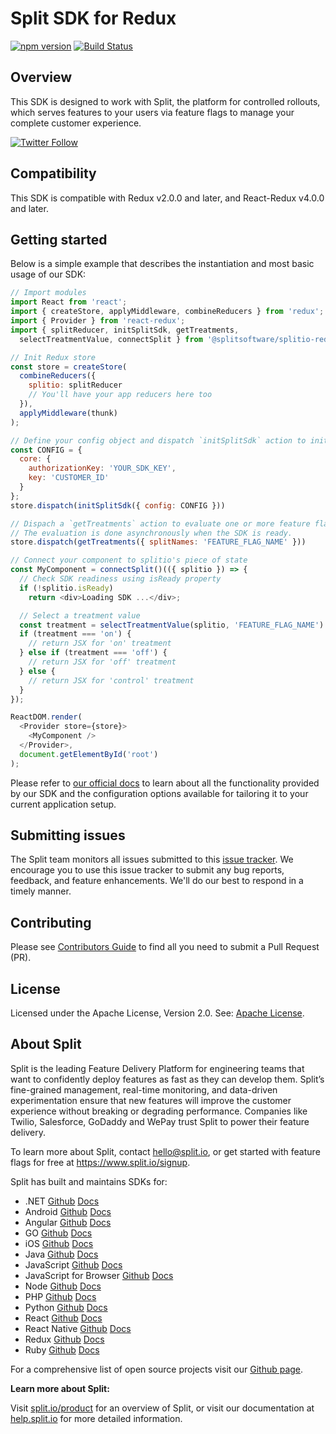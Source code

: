 # Split SDK for Redux

[![npm version](https://badge.fury.io/js/%40splitsoftware%2Fsplitio-redux.svg)](https://badge.fury.io/js/%40splitsoftware%2Fsplitio-redux) [![Build Status](https://github.com/splitio/redux-client/actions/workflows/ci.yml/badge.svg)](https://github.com/splitio/redux-client/actions/workflows/ci.yml)

## Overview
This SDK is designed to work with Split, the platform for controlled rollouts, which serves features to your users via feature flags to manage your complete customer experience.

[![Twitter Follow](https://img.shields.io/twitter/follow/splitsoftware.svg?style=social&label=Follow&maxAge=1529000)](https://twitter.com/intent/follow?screen_name=splitsoftware)

## Compatibility

This SDK is compatible with Redux v2.0.0 and later, and React-Redux v4.0.0 and later.

## Getting started

Below is a simple example that describes the instantiation and most basic usage of our SDK:

```javascript
// Import modules
import React from 'react';
import { createStore, applyMiddleware, combineReducers } from 'redux';
import { Provider } from 'react-redux';
import { splitReducer, initSplitSdk, getTreatments,
  selectTreatmentValue, connectSplit } from '@splitsoftware/splitio-redux'

// Init Redux store
const store = createStore(
  combineReducers({
    splitio: splitReducer
    // You'll have your app reducers here too
  }),
  applyMiddleware(thunk)
);

// Define your config object and dispatch `initSplitSdk` action to init the SDK
const CONFIG = {
  core: {
    authorizationKey: 'YOUR_SDK_KEY',
    key: 'CUSTOMER_ID'
  }
};
store.dispatch(initSplitSdk({ config: CONFIG }))

// Dispach a `getTreatments` action to evaluate one or more feature flags.
// The evaluation is done asynchronously when the SDK is ready.
store.dispatch(getTreatments({ splitNames: 'FEATURE_FLAG_NAME' }))

// Connect your component to splitio's piece of state
const MyComponent = connectSplit()(({ splitio }) => {
  // Check SDK readiness using isReady property
  if (!splitio.isReady)
    return <div>Loading SDK ...</div>;

  // Select a treatment value
  const treatment = selectTreatmentValue(splitio, 'FEATURE_FLAG_NAME')
  if (treatment === 'on') {
    // return JSX for 'on' treatment
  } else if (treatment === 'off') {
    // return JSX for 'off' treatment
  } else {
    // return JSX for 'control' treatment
  }
});

ReactDOM.render(
  <Provider store={store}>
    <MyComponent />
  </Provider>,
  document.getElementById('root')
);
```

Please refer to [our official docs](https://help.split.io/hc/en-us/articles/360038851551-Redux-SDK) to learn about all the functionality provided by our SDK and the configuration options available for tailoring it to your current application setup.

## Submitting issues

The Split team monitors all issues submitted to this [issue tracker](https://github.com/splitio/redux-client/issues). We encourage you to use this issue tracker to submit any bug reports, feedback, and feature enhancements. We'll do our best to respond in a timely manner.

## Contributing
Please see [Contributors Guide](CONTRIBUTORS-GUIDE.md) to find all you need to submit a Pull Request (PR).

## License
Licensed under the Apache License, Version 2.0. See: [Apache License](http://www.apache.org/licenses/).

## About Split

Split is the leading Feature Delivery Platform for engineering teams that want to confidently deploy features as fast as they can develop them. Split’s fine-grained management, real-time monitoring, and data-driven experimentation ensure that new features will improve the customer experience without breaking or degrading performance. Companies like Twilio, Salesforce, GoDaddy and WePay trust Split to power their feature delivery.

To learn more about Split, contact hello@split.io, or get started with feature flags for free at https://www.split.io/signup.

Split has built and maintains SDKs for:

* .NET [Github](https://github.com/splitio/dotnet-client) [Docs](https://help.split.io/hc/en-us/articles/360020240172--NET-SDK)
* Android [Github](https://github.com/splitio/android-client) [Docs](https://help.split.io/hc/en-us/articles/360020343291-Android-SDK)
* Angular [Github](https://github.com/splitio/angular-sdk-plugin) [Docs](https://help.split.io/hc/en-us/articles/6495326064397-Angular-utilities)
* GO [Github](https://github.com/splitio/go-client) [Docs](https://help.split.io/hc/en-us/articles/360020093652-Go-SDK)
* iOS [Github](https://github.com/splitio/ios-client) [Docs](https://help.split.io/hc/en-us/articles/360020401491-iOS-SDK)
* Java [Github](https://github.com/splitio/java-client) [Docs](https://help.split.io/hc/en-us/articles/360020405151-Java-SDK)
* JavaScript [Github](https://github.com/splitio/javascript-client) [Docs](https://help.split.io/hc/en-us/articles/360020448791-JavaScript-SDK)
* JavaScript for Browser [Github](https://github.com/splitio/javascript-browser-client) [Docs](https://help.split.io/hc/en-us/articles/360058730852-Browser-SDK)
* Node [Github](https://github.com/splitio/javascript-client) [Docs](https://help.split.io/hc/en-us/articles/360020564931-Node-js-SDK)
* PHP [Github](https://github.com/splitio/php-client) [Docs](https://help.split.io/hc/en-us/articles/360020350372-PHP-SDK)
* Python [Github](https://github.com/splitio/python-client) [Docs](https://help.split.io/hc/en-us/articles/360020359652-Python-SDK)
* React [Github](https://github.com/splitio/react-client) [Docs](https://help.split.io/hc/en-us/articles/360038825091-React-SDK)
* React Native [Github](https://github.com/splitio/react-native-client) [Docs](https://help.split.io/hc/en-us/articles/4406066357901-React-Native-SDK)
* Redux [Github](https://github.com/splitio/redux-client) [Docs](https://help.split.io/hc/en-us/articles/360038851551-Redux-SDK)
* Ruby [Github](https://github.com/splitio/ruby-client) [Docs](https://help.split.io/hc/en-us/articles/360020673251-Ruby-SDK)

For a comprehensive list of open source projects visit our [Github page](https://github.com/splitio?utf8=%E2%9C%93&query=%20only%3Apublic%20).

**Learn more about Split:**

Visit [split.io/product](https://www.split.io/product) for an overview of Split, or visit our documentation at [help.split.io](http://help.split.io) for more detailed information.
